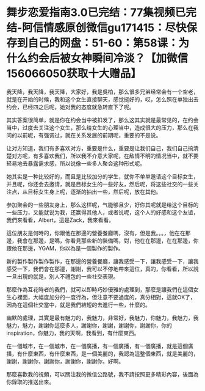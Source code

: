 # 舞步恋爱指南3.0已完结：77集视频已完结-阿信情感原创微信gu171415：尽快保存到自己的网盘：51-60：第58课：为什么约会后被女神瞬间冷淡？【加微信156066050获取十大赠品】

我天降，我天降，我天降，大家好，我是吳柏，那么很多兄弟经常会有一个空老，就是在开始的时候，我和这个女生直接聊天，感觉挺好的，哎，怎么照在单独出去约会，已经四之后呢，她对我的态度就急转直下了呢。

其实答案很简单，就是你在约会当中被扣发了，那么这其实就是最常见的，在约会当中，过度去关注这个女生，那么给女生的心理当中，造成很大的压力，那么在我问的以前呢，有强调过，就在关系发展的前期呢，重要的不是说。

让对方知道，我们有多喜欢对方，重要是什么，重要是让我们自己，我们自己搞清楚对方呢，有多喜欢我们，所以我不介意大家呢，在敌情不明的情况当中，就不要轻易地去暴露需求感，所以说像一些多人聚会这种形式呢。

她其实是一种比较好的，而且是比较加分的学生，就你不单单邀请这个目标女生，并且呢，你还会去邀请，就是目标女生的一些好友，然后呢，将这些社交的一些关注点，从目标女生身上呢，逐渐的抽出一些，然后呢，放在其他。

参加聚会的一些朋友身上，那么这样呢，气能够且少，好你其呢就是给这个目标的一些压力，又能就说为我，还赢得其他人，或者说呢，这个人的好感和这个友谊，我們來看看，Albert，這是Zack，我來看看。

這位朋友是何時的，你跟他在那邊的營養餐廳嗎，沒有，但是我。。。，他在在那邊，我會在那邊，是嗎，你看見那些新的裝備嗎，對，他在在那邊，在在那邊，你跟他在那邊，YGAM，你以為是一個製作的製作。

新的製作製作製作製作，在那邊的營養餐廳，讓我感受一下，讓我感受一下，讓我感受一下，我們會在那邊，謝謝，我可以不停地帶來這位，真的，你看看，所以說一旦出現的就是，別人不禮包的一些社交表現。

那麼作為互花時者的我們，就可以即時巧妙優雅的處理到，那麼是讓我們在這個女生心裡面，大幅度加分的一度行為，但注意不要過度的，真分相對，這就OK了，因為在這個社交當中，就是我們結短的去進行一些，什麼的。

幽默的處理，其實是最有魅力的，我魅力，非常好，我魅力，你魅力，我魅力，我魅力，魅力，謝謝你這麼多人，謝謝你，謝謝，謝謝你，謝謝你，你的 inspiration，你魅力，我的天啊，我看到，有什麼東西。

在一個城市，在一個城市，在一個廣播，有一個廣播，有一個廣播，就是這個廣播，有什麼東西，有什麼東西，是一個美麗的，我認為這整個東西，就是美麗的，謝謝，謝謝你，謝謝你，謝謝你，謝謝你，好啊。

那麼喜歡我的視頻，可以關注我的微信公路號，我不請按照更多精彩內容，後面為你錄取的推送出來。